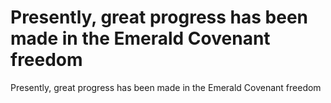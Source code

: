 # Presently, great progress has been made in the Emerald Covenant freedom

Presently, great progress has been made in the Emerald Covenant freedom